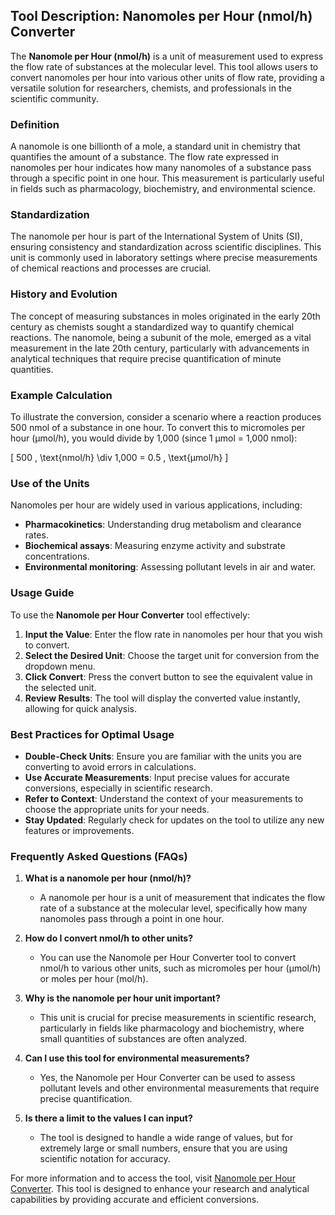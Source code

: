 ## Tool Description: Nanomoles per Hour (nmol/h) Converter

The **Nanomole per Hour (nmol/h)** is a unit of measurement used to express the flow rate of substances at the molecular level. This tool allows users to convert nanomoles per hour into various other units of flow rate, providing a versatile solution for researchers, chemists, and professionals in the scientific community. 

### Definition

A nanomole is one billionth of a mole, a standard unit in chemistry that quantifies the amount of a substance. The flow rate expressed in nanomoles per hour indicates how many nanomoles of a substance pass through a specific point in one hour. This measurement is particularly useful in fields such as pharmacology, biochemistry, and environmental science.

### Standardization

The nanomole per hour is part of the International System of Units (SI), ensuring consistency and standardization across scientific disciplines. This unit is commonly used in laboratory settings where precise measurements of chemical reactions and processes are crucial.

### History and Evolution

The concept of measuring substances in moles originated in the early 20th century as chemists sought a standardized way to quantify chemical reactions. The nanomole, being a subunit of the mole, emerged as a vital measurement in the late 20th century, particularly with advancements in analytical techniques that require precise quantification of minute quantities.

### Example Calculation

To illustrate the conversion, consider a scenario where a reaction produces 500 nmol of a substance in one hour. To convert this to micromoles per hour (µmol/h), you would divide by 1,000 (since 1 µmol = 1,000 nmol):

\[ 
500 \, \text{nmol/h} \div 1,000 = 0.5 \, \text{µmol/h} 
\]

### Use of the Units

Nanomoles per hour are widely used in various applications, including:

- **Pharmacokinetics**: Understanding drug metabolism and clearance rates.
- **Biochemical assays**: Measuring enzyme activity and substrate concentrations.
- **Environmental monitoring**: Assessing pollutant levels in air and water.

### Usage Guide

To use the **Nanomole per Hour Converter** tool effectively:

1. **Input the Value**: Enter the flow rate in nanomoles per hour that you wish to convert.
2. **Select the Desired Unit**: Choose the target unit for conversion from the dropdown menu.
3. **Click Convert**: Press the convert button to see the equivalent value in the selected unit.
4. **Review Results**: The tool will display the converted value instantly, allowing for quick analysis.

### Best Practices for Optimal Usage

- **Double-Check Units**: Ensure you are familiar with the units you are converting to avoid errors in calculations.
- **Use Accurate Measurements**: Input precise values for accurate conversions, especially in scientific research.
- **Refer to Context**: Understand the context of your measurements to choose the appropriate units for your needs.
- **Stay Updated**: Regularly check for updates on the tool to utilize any new features or improvements.

### Frequently Asked Questions (FAQs)

1. **What is a nanomole per hour (nmol/h)?**
   - A nanomole per hour is a unit of measurement that indicates the flow rate of a substance at the molecular level, specifically how many nanomoles pass through a point in one hour.

2. **How do I convert nmol/h to other units?**
   - You can use the Nanomole per Hour Converter tool to convert nmol/h to various other units, such as micromoles per hour (µmol/h) or moles per hour (mol/h).

3. **Why is the nanomole per hour unit important?**
   - This unit is crucial for precise measurements in scientific research, particularly in fields like pharmacology and biochemistry, where small quantities of substances are often analyzed.

4. **Can I use this tool for environmental measurements?**
   - Yes, the Nanomole per Hour Converter can be used to assess pollutant levels and other environmental measurements that require precise quantification.

5. **Is there a limit to the values I can input?**
   - The tool is designed to handle a wide range of values, but for extremely large or small numbers, ensure that you are using scientific notation for accuracy.

For more information and to access the tool, visit [Nanomole per Hour Converter](https://www.inayam.co/unit-converter/flow_rate_mole). This tool is designed to enhance your research and analytical capabilities by providing accurate and efficient conversions.